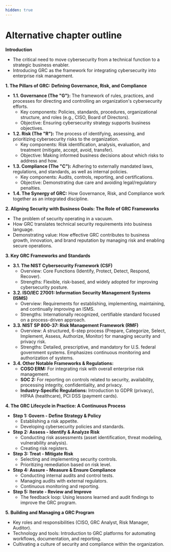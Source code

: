 ```yaml
---
hidden: true
---
```


# Alternative chapter outline

**Introduction**

* The critical need to move cybersecurity from a technical function to a strategic business enabler.
* Introducing GRC as the framework for integrating cybersecurity into enterprise risk management.

**1. The Pillars of GRC: Defining Governance, Risk, and Compliance**

* **1.1. Governance (The "G"):** The framework of rules, practices, and processes for directing and controlling an organization's cybersecurity efforts.
  * Key components: Policies, standards, procedures, organizational structure, and roles (e.g., CISO, Board of Directors).
  * Objective: Ensuring cybersecurity strategy supports business objectives.
* **1.2. Risk (The "R"):** The process of identifying, assessing, and prioritizing cybersecurity risks to the organization.
  * Key components: Risk identification, analysis, evaluation, and treatment (mitigate, accept, avoid, transfer).
  * Objective: Making informed business decisions about which risks to address and how.
* **1.3. Compliance (The "C"):** Adhering to externally mandated laws, regulations, and standards, as well as internal policies.
  * Key components: Audits, controls, reporting, and certifications.
  * Objective: Demonstrating due care and avoiding legal/regulatory penalties.
* **1.4. The Synergy of GRC:** How Governance, Risk, and Compliance work together as an integrated discipline.

**2. Aligning Security with Business Goals: The Role of GRC Frameworks**

* The problem of security operating in a vacuum.
* How GRC translates technical security requirements into business language.
* Demonstrating value: How effective GRC contributes to business growth, innovation, and brand reputation by managing risk and enabling secure operations.

**3. Key GRC Frameworks and Standards**

* **3.1. The NIST Cybersecurity Framework (CSF)**
  * Overview: Core Functions (Identify, Protect, Detect, Respond, Recover).
  * Strengths: Flexible, risk-based, and widely adopted for improving cybersecurity posture.
* **3.2. ISO/IEC 27001: Information Security Management Systems (ISMS)**
  * Overview: Requirements for establishing, implementing, maintaining, and continually improving an ISMS.
  * Strengths: Internationally recognized, certifiable standard focused on a process-driven approach.
* **3.3. NIST SP 800-37: Risk Management Framework (RMF)**
  * Overview: A structured, 6-step process (Prepare, Categorize, Select, Implement, Assess, Authorize, Monitor) for managing security and privacy risk.
  * Strengths: Detailed, prescriptive, and mandatory for U.S. federal government systems. Emphasizes continuous monitoring and authorization of systems.
* **3.4. Other Notable Frameworks & Regulations:**
  * **COSO ERM:** For integrating risk with overall enterprise risk management.
  * **SOC 2:** For reporting on controls related to security, availability, processing integrity, confidentiality, and privacy.
  * **Industry-Specific Regulations:** Introduction to GDPR (privacy), HIPAA (healthcare), PCI DSS (payment cards).

**4. The GRC Lifecycle in Practice: A Continuous Process**

* **Step 1: Govern - Define Strategy & Policy**
  * Establishing a risk appetite.
  * Developing cybersecurity policies and standards.
* **Step 2: Assess - Identify & Analyze Risk**
  * Conducting risk assessments (asset identification, threat modeling, vulnerability analysis).
  * Creating risk registers.
* **Step 3: Treat - Mitigate Risk**
  * Selecting and implementing security controls.
  * Prioritizing remediation based on risk level.
* **Step 4: Assure - Measure & Ensure Compliance**
  * Conducting internal audits and control tests.
  * Managing audits with external regulators.
  * Continuous monitoring and reporting.
* **Step 5: Iterate - Review and Improve**
  * The feedback loop: Using lessons learned and audit findings to improve the GRC program.

**5. Building and Managing a GRC Program**

* Key roles and responsibilities (CISO, GRC Analyst, Risk Manager, Auditor).
* Technology and tools: Introduction to GRC platforms for automating workflows, documentation, and reporting.
* Cultivating a culture of security and compliance within the organization.
